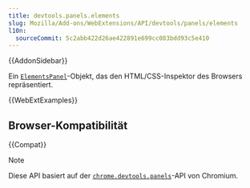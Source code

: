 ```yaml
---
title: devtools.panels.elements
slug: Mozilla/Add-ons/WebExtensions/API/devtools/panels/elements
l10n:
  sourceCommit: 5c2abb422d26ae422891e699cc083bdd93c5e410
---
```


{{AddonSidebar}}

Ein [`ElementsPanel`](/de/docs/Mozilla/Add-ons/WebExtensions/API/devtools/panels/ElementsPanel)-Objekt, das den HTML/CSS-Inspektor des Browsers repräsentiert.

{{WebExtExamples}}

## Browser-Kompatibilität

{{Compat}}

> [!NOTE]
> Diese API basiert auf der [`chrome.devtools.panels`](https://developer.chrome.com/docs/extensions/reference/api/devtools/panels)-API von Chromium.
